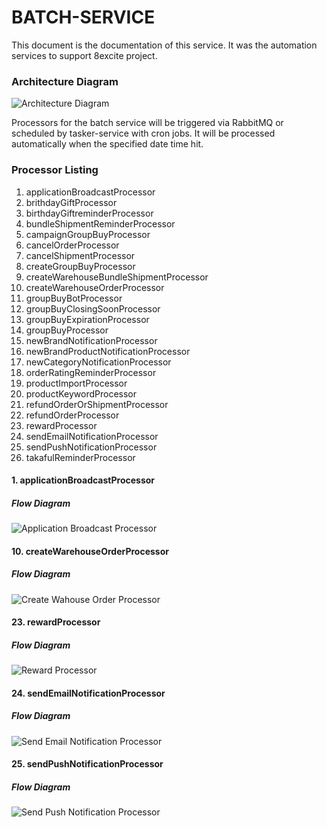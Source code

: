 # BATCH-SERVICE
This document is the documentation of this service. It was the automation services to support 8excite project. 

### Architecture Diagram
![Architecture Diagram](./images/batch-service-architecture.PNG)

Processors for the batch service will be triggered via RabbitMQ or scheduled by tasker-service with cron jobs.  It will be processed automatically when the specified date time hit.

### Processor Listing

1. applicationBroadcastProcessor
2. brithdayGiftProcessor
3. birthdayGiftreminderProcessor
4. bundleShipmentReminderProcessor
5. campaignGroupBuyProcessor
6. cancelOrderProcessor
7. cancelShipmentProcessor
8. createGroupBuyProcessor
9. createWarehouseBundleShipmentProcessor
10. createWarehouseOrderProcessor
11. groupBuyBotProcessor
12. groupBuyClosingSoonProcessor
13. groupBuyExpirationProcessor
14. groupBuyProcessor
15. newBrandNotificationProcessor
16. newBrandProductNotificationProcessor
17. newCategoryNotificationProcessor
18. orderRatingReminderProcessor
19. productImportProcessor
20. productKeywordProcessor
21. refundOrderOrShipmentProcessor
22. refundOrderProcessor
23. rewardProcessor
24. sendEmailNotificationProcessor
25. sendPushNotificationProcessor
26. takafulReminderProcessor

#### 1. applicationBroadcastProcessor
##### Flow Diagram
![Application Broadcast Processor](./images/8excite-batch-service%20-%20applicationBroadcaseProcessor.drawio.png)

#### 10. createWarehouseOrderProcessor
##### Flow Diagram
![Create Wahouse Order Processor](./images/8excite-batch-service%20-%20createWasehouseOrderProcessor.drawio.png)

#### 23. rewardProcessor
##### Flow Diagram
![Reward Processor](./images/8excite-batch-service%20-%20rewardProcessor.drawio.png)

#### 24. sendEmailNotificationProcessor
##### Flow Diagram
![Send Email Notification Processor](./images/8excite-batch-service%20-%20sendEmailNotificationProcessor.drawio.png)

#### 25. sendPushNotificationProcessor
##### Flow Diagram
![Send Push Notification Processor](./images/8excite-batch-service%20-%20sendPushNotificationProcessor.drawio.png)
